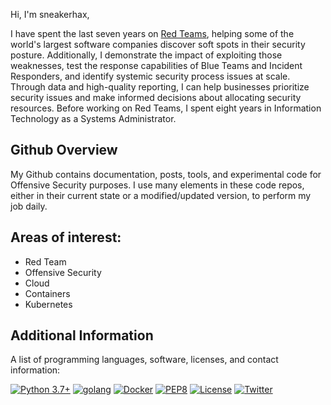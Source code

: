 Hi, I'm sneakerhax,

I have spent the last seven years on [Red Teams](https://en.wikipedia.org/wiki/Red_team), helping some of the world's largest software companies discover soft spots in their security posture. Additionally, I demonstrate the impact of exploiting those weaknesses, test the response capabilities of Blue Teams and Incident Responders, and identify systemic security process issues at scale. Through data and high-quality reporting, I can help businesses prioritize security issues and make informed decisions about allocating security resources. Before working on Red Teams, I spent eight years in Information Technology as a Systems Administrator.

## Github Overview

My Github contains documentation, posts, tools, and experimental code for Offensive Security purposes. I use many elements in these code repos, either in their current state or a modified/updated version, to perform my job daily.

## Areas of interest:

* Red Team
* Offensive Security
* Cloud
* Containers
* Kubernetes

## Additional Information

A list of programming languages, software, licenses, and contact information:

[![Python 3.7+](https://img.shields.io/badge/python-3.7+-FADA5E.svg?logo=python)](https://www.python.org/) [![golang](https://img.shields.io/badge/golang-1.17+-29BEB0.svg?logo=GO)](https://go.dev/)
[![Docker](https://img.shields.io/badge/docker-hub-0db7ed.svg?logo=docker)](http://hub.docker.com/u/sneakerhax) [![PEP8](https://img.shields.io/badge/code%20style-pep8-red.svg)](https://www.python.org/dev/peps/pep-0008/) [![License](https://img.shields.io/badge/license-GPL3-lightgrey.svg)](https://www.gnu.org/licenses/gpl-3.0.en.html) [![Twitter](https://img.shields.io/badge/twitter-sneakerhax-38A1F3?logo=twitter)](https://twitter.com/sneakerhax)
